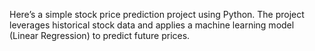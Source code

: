 Here’s a simple stock price prediction project using Python. The project leverages historical stock data and applies a machine learning model (Linear Regression) to predict future prices.